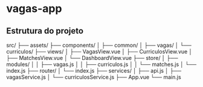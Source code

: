 # vagas-app
## Estrutura do projeto
src/
├── assets/
├── components/
│   ├── common/
│   ├── vagas/
│   └── curriculos/
├── views/
│   ├── VagasView.vue
│   ├── CurriculosView.vue
│   ├── MatchesView.vue
│   └── DashboardView.vue
├── store/
│   ├── modules/
│   │   ├── vagas.js
│   │   ├── curriculos.js
│   │   └── matches.js
│   └── index.js
├── router/
│   └── index.js
├── services/
│   ├── api.js
│   ├── vagasService.js
│   └── curriculosService.js
├── App.vue
└── main.js
